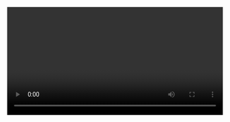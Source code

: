 <video width="100%" height="50%" controls autoplay>
<source src="./banner.mp4" type="video/mp4>


          
<a href="github.io/Peziiim">
<img height="180em" src="https://github-readme-stats.vercel.app/api?username=Peziiim&hide=prs,issues&show_icons=true&theme=transparent"/>
<img height="180em" src="https://github-readme-stats.vercel.app/api/top-langs/?username=Peziiim&layout=compact&langs_count=16&theme=transparent"/>
</div>
  
<div dir="auto"><br>
<img align="center"  height="30" width="40" src="https://cdn.jsdelivr.net/gh/devicons/devicon@latest/icons/java/java-plain.svg" style="max-width: 100%;"></a>
 <img align="center" height="30" width="40" src="https://cdn.jsdelivr.net/gh/devicons/devicon@latest/icons/javascript/javascript-plain.svg" style="max-width: 100%;">
<img align="center" height="30" width="40" src="https://raw.githubusercontent.com/devicons/devicon/master/icons/html5/html5-original.svg" style="max-width: 100%;">
<img align="center" height="30" width="40" src="https://raw.githubusercontent.com/devicons/devicon/master/icons/css3/css3-original.svg" style="max-width: 100%;">
 <img align="center" height="30" width="40" src="https://cdn.jsdelivr.net/gh/devicons/devicon@latest/icons/cplusplus/cplusplus-plain.svg"  style="max-width: 100%;">
  <img align="right" height="70" src="./shadow.gif">
</div>
  <hr>
</body>
